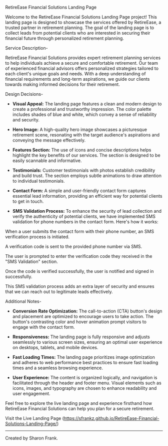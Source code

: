 RetireEase Financial Solutions Landing Page

Welcome to the RetireEase Financial Solutions Landing Page project! This landing page is designed to showcase the services offered by RetireEase, a trusted partner in retirement planning. The goal of the landing page is to collect leads from potential clients who are interested in securing their financial future through personalized retirement planning.

Service Description-

RetireEase Financial Solutions provides expert retirement planning services to help individuals achieve a secure and comfortable retirement. Our team of experienced financial advisors offers personalized strategies tailored to each client's unique goals and needs. With a deep understanding of financial requirements and long-term aspirations, we guide our clients towards making informed decisions for their retirement.

Design Decisions-

- **Visual Appeal:** The landing page features a clean and modern design to create a professional and trustworthy impression. The color palette includes shades of blue and white, which convey a sense of reliability and security.

- **Hero Image:** A high-quality hero image showcases a picturesque retirement scene, resonating with the target audience's aspirations and conveying the message effectively.

- **Features Section:** The use of icons and concise descriptions helps highlight the key benefits of our services. The section is designed to be easily scannable and informative.

- **Testimonials:** Customer testimonials with photos establish credibility and build trust. The section employs subtle animations to draw attention to individual testimonials.

- **Contact Form:** A simple and user-friendly contact form captures essential lead information, providing an efficient way for potential clients to get in touch.

- **SMS Validation Process:**
  To enhance the security of lead collection and verify the authenticity of potential clients, we have implemented SMS validation for phone numbers in the contact form. Here's how it works:

When a user submits the contact form with their phone number, an SMS verification process is initiated.

A verification code is sent to the provided phone number via SMS.

The user is prompted to enter the verification code they received in the "SMS Validation" section.

Once the code is verified successfully, the user is notified and signed in successfully.

This SMS validation process adds an extra layer of security and ensures that we can reach out to legitimate leads effectively.

Additional Notes-

- **Conversion Rate Optimization:** The call-to-action (CTA) button's design and placement are optimized to encourage users to take action. The button's contrasting color and hover animation prompt visitors to engage with the contact form.

- **Responsiveness:** The landing page is fully responsive and adjusts seamlessly to various screen sizes, ensuring an optimal user experience on desktops, tablets, and mobile devices.

- **Fast Loading Times:** The landing page prioritizes image optimization and adheres to web performance best practices to ensure fast loading times and a seamless browsing experience.

- **User Experience:** The content is organized logically, and navigation is facilitated through the header and footer menu. Visual elements such as icons, images, and typography are chosen to enhance readability and user engagement.

Feel free to explore the live landing page and experience firsthand how RetireEase Financial Solutions can help you plan for a secure retirement.

Visit the Live Landing Page (https://sfrankz.github.io/RetireEase-Financial-Solutions-Landing-Page/)

---

Created by Sharon Frank.
